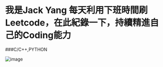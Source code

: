 # 我是Jack Yang 每天利用下班時間刷Leetcode，在此紀錄一下，持續精進自己的Coding能力
###C/C++,PYTHON

![image](https://github.com/Nero811/Nero811.github.io/assets/129769018/e216c975-7570-433c-918c-fe2501285afc)
